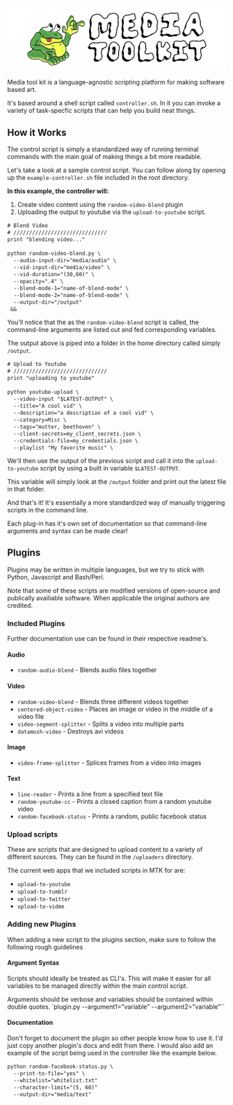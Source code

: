 ![illustration](_app/mtk.png)

Media tool kit is a language-agnostic scripting platform for making software based art.

It's based around a shell script called `controller.sh`. In it you can invoke a variety of task-specfic scripts that can help you build neat things.

## How it Works
The control script is simply a standardized way of running terminal commands with the main goal of making things a bit more readable.

Let's take a look at a sample control script. You can follow along by opening up the `example-controller.sh` file included in the root directory.

**In this example, the controller will:**
1. Create video content using the `random-video-blend` plugin
2. Uploading the output to youtube via the `upload-to-youtube` script.

```
# Blend Video
# //////////////////////////////
print "blending video..."

python random-video-blend.py \
  --audio-input-dir="media/audio" \
  --vid-input-dir="media/video" \
  --vid-duration="(30,60)" \
  --opacity=".4" \
  --blend-mode-1="name-of-blend-mode" \
  --blend-mode-2="name-of-blend-mode" \
  --output-dir="/output"
 &&
 ```
You'll notice that the as the `random-video-blend` script is called, the command-line arguments are listed out and fed corresponding variables.

The output above is piped into a folder in the home directory called simply `/output`.

```
# Upload to Youtube
# //////////////////////////////
print "uploading to youtube"

python youtube-upload \
  --video-input "$LATEST-OUTPUT" \
  --title="A cool vid" \
  --description="a description of a cool vid" \
  --category=Misc \
  --tags="mutter, beethoven" \
  --client-secrets=my_client_secrets.json \
  --credentials-file=my_credentials.json \
  --playlist "My favorite music" \  
```
We'll then use the output of the previous script and call it into the `upload-to-youtube` script by using a built in variable `$LATEST-OUTPUT`.

This variable will simply look at the `/output` folder and print out the latest file in that folder.

And that's it! It's essentially a more standardized way of manually triggering scripts in the command line.

Each plug-in has it's own set of documentation so that command-line arguments and syntax can be made clear!

## Plugins

Plugins may be written in multiple languages, but we try to stick with Python, Javascript and Bash/Perl.

Note that some of these scripts are modified versions of open-source and publically availiable software. When applicable the original authors are credited.


### Included Plugins
Further documentation use can be found in their respective readme's.

#### Audio
- `random-audio-blend` - Blends audio files together

#### Video
- `random-video-blend` - Blends three different videos together
- `centered-object-video` - Places an image or video in the middle of a video file
- `video-segment-splitter` - Splits a video into multiple parts
- `datamosh-video` - Destroys avi videos

#### Image
- `video-frame-splitter` - Splices frames from a video into images

#### Text
- `line-reader` - Prints a line from a specified text file
- `random-youtube-cc` - Prints a closed caption from a random youtube video
- `random-facebook-status` - Prints a random, public facebook status


### Upload scripts
These are scripts that are designed to upload content to a variety of different sources. They can be found in the `/uploaders` directory.

The current web apps that we included scripts in MTK for are:
- `upload-to-youtube`
- `upload-to-tumblr`
- `upload-to-twitter`
- `upload-to-vidme`

### Adding new Plugins
When adding a new script to the plugins section, make sure to follow the following rough guidelines

#### Argument Syntax

Scripts should ideally be treated as CLI's. This will make it easier for all variables to be managed directly within the main control script.

Arguments should be verbose and variables should be contained within double quotes. `plugin.py --argument1="variable" --argument2="variable"``


#### Documentation

Don't forget to document the plugin so other people know how to use it. I'd just copy another plugin's docs and edit from there. I would also add an example of the script being used in the controller like the example below.

```
python random-facebook-status.py \
  --print-to-file="yes" \
  --whitelist="whitelist.txt"
  --character-limit="(5, 60)"
  --output-dir="media/text"
```
